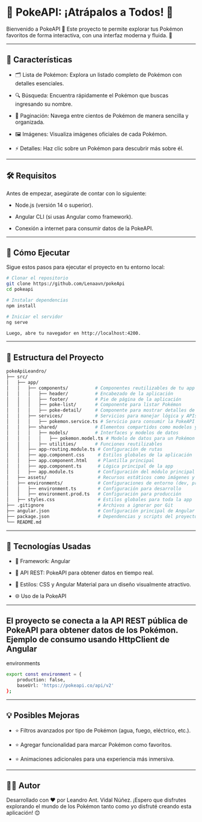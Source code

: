 # 📖 PokeAPI: ¡Atrápalos a Todos! 🐾

Bienvenido a PokeAPI 🌟 Este proyecto te permite explorar tus Pokémon favoritos de forma interactiva, con una interfaz moderna y fluida. 🚀

---

## 🎯 Características

- 🗂️ Lista de Pokémon: Explora un listado completo de Pokémon con detalles esenciales.

- 🔍 Búsqueda: Encuentra rápidamente el Pokémon que buscas ingresando su nombre.

- 🔄 Paginación: Navega entre cientos de Pokémon de manera sencilla y organizada.

- 🖼️ Imágenes: Visualiza imágenes oficiales de cada Pokémon.

- ⚡ Detalles: Haz clic sobre un Pokémon para descubrir más sobre él.

---

## 🛠️ Requisitos

Antes de empezar, asegúrate de contar con lo siguiente:

- Node.js (versión 14 o superior).

- Angular CLI (si usas Angular como framework).

- Conexión a internet para consumir datos de la PokeAPI.

---

## 🚀 Cómo Ejecutar

Sigue estos pasos para ejecutar el proyecto en tu entorno local:

```bash
# Clonar el repositorio
git clone https://github.com/Lenaavn/pokeApi
cd pokeapi

# Instalar dependencias
npm install

# Iniciar el servidor
ng serve

Luego, abre tu navegador en http://localhost:4200.
```
---

## 📂 Estructura del Proyecto

```bash
pokeApiLeandro/
├── src/
│   ├── app/
│   │   ├── components/          # Componentes reutilizables de tu app
│   │   │   ├── header/          # Encabezado de la aplicación
│   │   │   ├── footer/          # Pie de página de la aplicación
│   │   │   ├── poke-list/       # Componente para listar Pokémon
│   │   │   ├── poke-detail/     # Componente para mostrar detalles de un Pokémon
│   │   ├── services/            # Servicios para manejar lógica y APIs
│   │   │   ├── pokemon.service.ts # Servicio para consumir la PokeAPI
│   │   ├── shared/              # Elementos compartidos como modelos y utilidades
│   │   │   ├── models/          # Interfaces y modelos de datos
│   │   │   │   ├── pokemon.model.ts # Modelo de datos para un Pokémon
│   │   │   ├── utilities/       # Funciones reutilizables
│   │   ├── app-routing.module.ts # Configuración de rutas
│   │   ├── app.component.css     # Estilos globales de la aplicación
│   │   ├── app.component.html    # Plantilla principal
│   │   ├── app.component.ts      # Lógica principal de la app
│   │   ├── app.module.ts         # Configuración del módulo principal
│   ├── assets/                   # Recursos estáticos como imágenes y estilos
│   ├── environments/             # Configuraciones de entorno (dev, prod)
│   │   ├── environment.ts        # Configuración para desarrollo
│   │   ├── environment.prod.ts   # Configuración para producción
│   ├── styles.css                # Estilos globales para toda la app
├── .gitignore                    # Archivos a ignorar por Git
├── angular.json                  # Configuración principal de Angular
├── package.json                  # Dependencias y scripts del proyecto
└── README.md
```
---

## 🔧 Tecnologías Usadas

- 🌟 Framework: Angular

- 💾 API REST: PokeAPI para obtener datos en tiempo real.

- 🎨 Estilos: CSS y Angular Material para un diseño visualmente atractivo.

- 🌐 Uso de la PokeAPI

---

## El proyecto se conecta a la API REST pública de PokeAPI para obtener datos de los Pokémon. Ejemplo de consumo usando HttpClient de Angular

environments

```bash
export const environment = {
    production: false,
    baseUrl: 'https://pokeapi.co/api/v2'
};
```
---

## 💡 Posibles Mejoras

- ⭐ Filtros avanzados por tipo de Pokémon (agua, fuego, eléctrico, etc.).

- ⭐ Agregar funcionalidad para marcar Pokémon como favoritos.

- ⭐ Animaciones adicionales para una experiencia más inmersiva.

---

## 🧙‍♂️ Autor

Desarrollado con ❤️ por Leandro Ant. Vidal Núñez. ¡Espero que disfrutes explorando el mundo de los Pokémon tanto como yo disfruté creando esta aplicación! 😊
